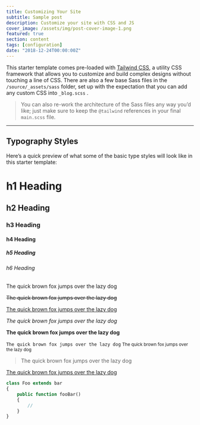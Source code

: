 ```yaml
---
title: Customizing Your Site
subtitle: Sample post
description: Customize your site with CSS and JS
cover_image: /assets/img/post-cover-image-1.png
featured: true
section: content
tags: [configuration]
date: "2018-12-24T00:00:00Z"
---
```


This starter template comes pre-loaded with [Tailwind CSS](https://tailwindcss.com), a utility CSS framework that allows you to customize and build complex designs without touching a line of CSS. There are also a few base Sass files in the `/source/_assets/sass` folder, set up with the expectation that you can add any custom CSS into `_blog.scss` .

> You can also re-work the architecture of the Sass files any way you’d like; just make sure to keep the `@tailwind` references in your final `main.scss` file.

---

## Typography Styles

Here’s a quick preview of what some of the basic type styles will look like in this starter template:

# h1 Heading

## h2 Heading

### h3 Heading

#### h4 Heading

##### h5 Heading

###### h6 Heading

The quick brown fox jumps over the lazy dog

<s>The quick brown fox jumps over the lazy dog</s>

<u>The quick brown fox jumps over the lazy dog</u>

_The quick brown fox jumps over the lazy dog_

**The quick brown fox jumps over the lazy dog**

`The quick brown fox jumps over the lazy dog`
<small>The quick brown fox jumps over the lazy dog</small>

> The quick brown fox jumps over the lazy dog

[The quick brown fox jumps over the lazy dog](#)

```php
class Foo extends bar
{
    public function fooBar()
    {
        //
    }
}
```
